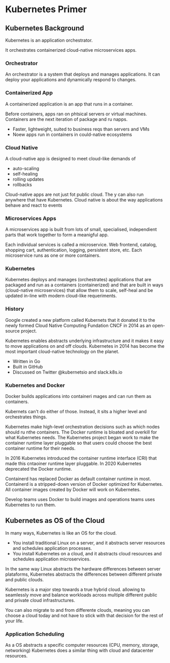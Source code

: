 # Kubernetes Primer

## Kubernetes Background

Kubernetes is an application orchestrator.

It orchestrates containerized cloud-native microservices apps. 

### Orchestrator

An orchestrator is a system that deploys and manages applications. It can deploy your applications and dynamically respond to changes.

### Containerized App

A containerized application is an app that runs in a container.

Before containers, apps ran on phtsical servers or virtual machines. Containers are the next iteration of package and ru napps.

- Faster, lightweight, suited to business reqs than servers and VMs
- Noew apps run in containers in could-native ecosystems

### Cloud Native

A cloud-native app is designed to meet cloud-like demands of 
- auto-scaling
- self-healing
- rolling updates
- rollbacks
  
Cloud-native apps are not just fot public cloud. The y can also run anywhere that have Kubernetes. Cloud native is about the way applications behave and react to events

### Microservices Apps

A microservices app is built from lots of small, specialised, independient parts that work together to form a meanigful app. 


Each individual services is called a microservice. Web frontend, catalog, shopping cart, authentication, logging, persistent store, etc. Each microservice runs as one or more containers.

### Kubernetes

Kubernetes deploys and manages (orchestrates) applications that are packaged and run as a containers (containerized) and that are built in ways (cloud-native microservices) that allow them to scale, self-heal and be updated in-line with modern cloud-like requeriments.

### History

Google created a new platform called Kubernets that it donated it to the newly formed Cloud Native Computing Fundation CNCF in 2014 as an open-source project.

Kubernetes enables abstracts underlying infrastructure and it makes it easy to move applications on and off clouds. Kubernetes in 2014 has become the most important cloud-native technology on the planet.

- Written in Go
- Built in GitHub
- Discussed on Twitter @kubernetsio and slack.k8s.io

### Kubernetes and Docker

Docker builds applications into containeri mages and can run them as containers. 

Kubernets can't do either of those. Instead, it sits a higher level and orchestrates things.

Kubernetes make high-level orchestration decisions such as which nodes should ru nthe containers. The Docker runtime is bloated and overkill for what Kubernetes needs. The Kubernetes project began work to make the container runtime layer pluggable so that users could choose the best container runtime for their needs.

In 2016 Kubernetes introduced the container runtime interface (CRI) that made this cntaoiner runtime layer pluggable. In 2020 Kubernetes deprecated the Docker runtime.

Containerd has replaced Docker as default container runtime in most. Containerd is a stripped-down version of Docker optimized for Kubernetes. All container images created by Docker will work on Kubernetes.

Develop teams uses Docker to build images and operations teams uses Kubernetes to run them.

## Kubernetes as OS of the Cloud

In many ways, Kubernetes is like an OS for the cloud.

- You install traditional Linux on a server, and it abstracts server resources and schedules application processes.
- You install Kubernetes on a cloud, and it abstracts cloud resources and schedules application microservices.

In the same way Linux abstracts the hardware differences between server plataforms, Kubernetes abstracts the differences between different private and public clouds. 

Kubernetes is a major step towards a true hybrid cloud. allowing to seamlessly move and balance workloads across multiple different public and private cloud infrastructures. 

You can also migrate to and from differente clouds, meaning you can choose a cloud today and not have to stick with that decision for the rest of your life.

### Application Scheduling

As a OS abstracts a specific computer resources (CPU, memory, storage, networking) Kubernetes does a similar thing with cloud and datacenter resources.


